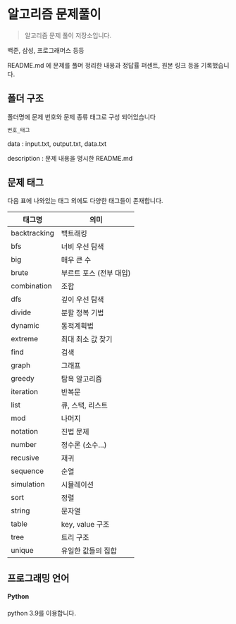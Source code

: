 # 알고리즘 문제풀이

> 알고리즘 문제 풀이 저장소입니다.

백준, 삼성, 프로그래머스 등등

README.md 에 문제를 풀며 정리한 내용과 정답률 퍼센트, 원본 링크 등을 기록했습니다.

## 폴더 구조

폴더명에 문제 번호와 문제 종류 태그로 구성 되어있습니다

```sh
번호_태그
```

data : input.txt, output.txt, data.txt

description : 문제 내용을 명시한 README.md

## 문제 태그

다음 표에 나와있는 태그 외에도 다양한 태그들이 존재합니다.

| 태그명       | 의미                    |
| ------------ | ----------------------- |
| backtracking | 백트래킹                |
| bfs          | 너비 우선 탐색          |
| big          | 매우 큰 수              |
| brute        | 부르트 포스 (전부 대입) |
| combination  | 조합                    |
| dfs          | 깊이 우선 탐색          |
| divide       | 분할 정복 기법          |
| dynamic      | 동적계획법              |
| extreme      | 최대 최소 값 찾기       |
| find         | 검색                    |
| graph        | 그래프                  |
| greedy       | 탐욕 알고리즘           |
| iteration    | 반복문                  |
| list         | 큐, 스택, 리스트        |
| mod          | 나머지                  |
| notation     | 진법 문제               |
| number       | 정수론 (소수...)        |
| recusive     | 재귀                    |
| sequence     | 순열                    |
| simulation   | 시뮬레이션              |
| sort         | 정렬                    |
| string       | 문자열                  |
| table        | key, value 구조         |
| tree         | 트리 구조               |
| unique       | 유일한 값들의 집합      |


## 프로그래밍 언어

#### Python
python 3.9를 이용합니다.

